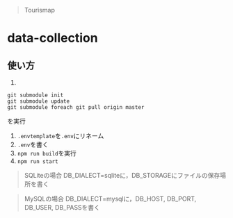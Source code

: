 > Tourismap
# data-collection

## 使い方
1. 
```
git submodule init
git submodule update
git submodule foreach git pull origin master
```
を実行
1. `.envtemplate`を`.env`にリネーム
1. `.env`を書く
1. `npm run build`を実行
1. `npm run start`

> SQLiteの場合 DB_DIALECT=sqliteに，DB_STORAGEにファイルの保存場所を書く

> MySQLの場合 DB_DIALECT=mysqlに，DB_HOST, DB_PORT, DB_USER, DB_PASSを書く
